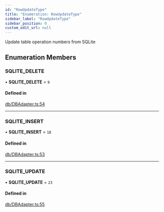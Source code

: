 ```yaml
---
id: "RowUpdateType"
title: "Enumeration: RowUpdateType"
sidebar_label: "RowUpdateType"
sidebar_position: 0
custom_edit_url: null
---
```


Update table operation numbers from SQLite

## Enumeration Members

### SQLITE\_DELETE

• **SQLITE\_DELETE** = ``9``

#### Defined in

[db/DBAdapter.ts:54](https://github.com/powersync-ja/powersync-react-native-sdk/blob/65a3c12/packages/powersync-sdk-common/src/db/DBAdapter.ts#L54)

___

### SQLITE\_INSERT

• **SQLITE\_INSERT** = ``18``

#### Defined in

[db/DBAdapter.ts:53](https://github.com/powersync-ja/powersync-react-native-sdk/blob/65a3c12/packages/powersync-sdk-common/src/db/DBAdapter.ts#L53)

___

### SQLITE\_UPDATE

• **SQLITE\_UPDATE** = ``23``

#### Defined in

[db/DBAdapter.ts:55](https://github.com/powersync-ja/powersync-react-native-sdk/blob/65a3c12/packages/powersync-sdk-common/src/db/DBAdapter.ts#L55)
